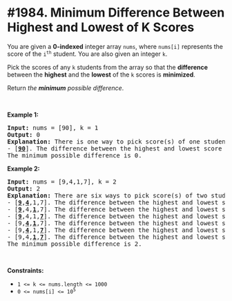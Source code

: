 # #1984. Minimum Difference Between Highest and Lowest of K Scores

<p>You are given a <strong>0-indexed</strong> integer array <code>nums</code>, where <code>nums[i]</code> represents the score of the <code>i<sup>th</sup></code> student. You are also given an integer <code>k</code>.</p>

<p>Pick the scores of any <code>k</code> students from the array so that the <strong>difference</strong> between the <strong>highest</strong> and the <strong>lowest</strong> of the <code>k</code> scores is <strong>minimized</strong>.</p>

<p>Return <em>the <strong>minimum</strong> possible difference</em>.</p>

<p>&nbsp;</p>
<p><strong class="example">Example 1:</strong></p>

<pre><strong>Input:</strong> nums = [90], k = 1
<strong>Output:</strong> 0
<strong>Explanation:</strong> There is one way to pick score(s) of one student:
- [<strong><u>90</u></strong>]. The difference between the highest and lowest score is 90 - 90 = 0.
The minimum possible difference is 0.
</pre>

<p><strong class="example">Example 2:</strong></p>

<pre><strong>Input:</strong> nums = [9,4,1,7], k = 2
<strong>Output:</strong> 2
<strong>Explanation:</strong> There are six ways to pick score(s) of two students:
- [<strong><u>9</u></strong>,<strong><u>4</u></strong>,1,7]. The difference between the highest and lowest score is 9 - 4 = 5.
- [<strong><u>9</u></strong>,4,<strong><u>1</u></strong>,7]. The difference between the highest and lowest score is 9 - 1 = 8.
- [<strong><u>9</u></strong>,4,1,<strong><u>7</u></strong>]. The difference between the highest and lowest score is 9 - 7 = 2.
- [9,<strong><u>4</u></strong>,<strong><u>1</u></strong>,7]. The difference between the highest and lowest score is 4 - 1 = 3.
- [9,<strong><u>4</u></strong>,1,<strong><u>7</u></strong>]. The difference between the highest and lowest score is 7 - 4 = 3.
- [9,4,<strong><u>1</u></strong>,<strong><u>7</u></strong>]. The difference between the highest and lowest score is 7 - 1 = 6.
The minimum possible difference is 2.</pre>

<p>&nbsp;</p>
<p><strong>Constraints:</strong></p>

<ul>
	<li><code>1 &lt;= k &lt;= nums.length &lt;= 1000</code></li>
	<li><code>0 &lt;= nums[i] &lt;= 10<sup>5</sup></code></li>
</ul>